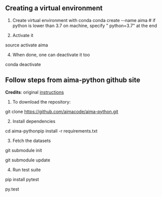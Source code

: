 ## Creating a virtual environment
1. Create virtual environment with conda
conda create --name aima     # if python is lower than 3.7 on machine, specify " python=3.7" at the end

2. Activate it
   
source activate aima

4. When done, one can deactivate it too

conda deactivate

## Follow steps from aima-python github site
**Credits**: original [instructions](https://github.com/aimacode/aima-python)
1. To download the repository:
   
git clone https://github.com/aimacode/aima-python.git

2. Install dependencies

cd aima-pythonpip install -r requirements.txt

3. Fetch the datasets 

git submodule init

git submodule update

4. Run  test suite

pip install pytest

py.test

